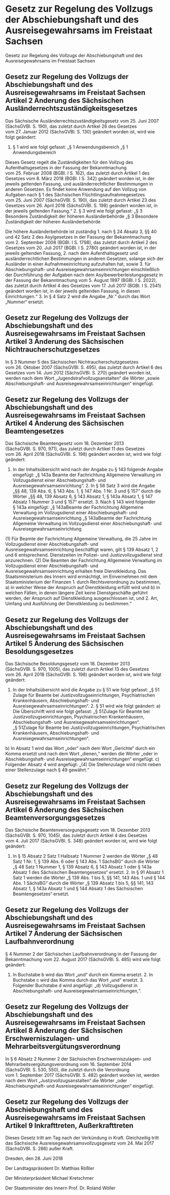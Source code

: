 # Gesetz zur Regelung des Vollzugs der Abschiebungshaft und des Ausreisegewahrsams im Freistaat Sachsen

Gesetz zur Regelung des Vollzugs der Abschiebungshaft und des Ausreisegewahrsams im Freistaat Sachsen

## Gesetz zur Regelung des Vollzugs der Abschiebungshaft und des Ausreisegewahrsams im Freistaat Sachsen Artikel 2 Änderung des Sächsischen Ausländerrechtszuständigkeitsgesetzes

Das Sächsische Ausländerrechtszuständigkeitsgesetz vom 25. Juni 2007 (SächsGVBl. S. 190), das zuletzt durch Artikel 26 des Gesetzes vom 27. Januar 2012 (SächsGVBl. S. 130) geändert worden ist, wird wie folgt geändert:

1. § 1 wird wie folgt gefasst: „§ 1 Anwendungsbereich „§ 1 Anwendungsbereich

Dieses Gesetz regelt die Zuständigkeiten für den Vollzug des Aufenthaltsgesetzes in der Fassung der Bekanntmachung vom 25. Februar 2008 (BGBl. I S. 162), das zuletzt durch Artikel 1 des Gesetzes vom 8. März 2018 (BGBl. I S. 342) geändert worden ist, in der jeweils geltenden Fassung, und ausländerrechtlicher Bestimmungen in anderen Gesetzen. Es findet keine Anwendung auf den Vollzug von Aufgaben nach § 1 des Sächsischen Flüchtlingsaufnahmegesetzes vom 25. Juni 2007 (SächsGVBl. S. 190), das zuletzt durch Artikel 23 des Gesetzes vom 26. April 2018 (SächsGVBl. S. 198) geändert worden ist, in der jeweils geltenden Fassung.“ 2. § 3 wird wie folgt gefasst: „§ 3 Besondere Zuständigkeit der höheren Ausländerbehörde „§ 3 Besondere Zuständigkeit der höheren Ausländerbehörde

Die höhere Ausländerbehörde ist zuständig 1. nach § 24 Absatz 3, §§ 40 und 42 Satz 2 des Asylgesetzes in der Fassung der Bekanntmachung vom 2. September 2008 (BGBl. I S. 1798), das zuletzt durch Artikel 2 des Gesetzes vom 20. Juli 2017 (BGBl. I S. 2780) geändert worden ist, in der jeweils geltenden Fassung, 2. nach dem Aufenthaltsgesetz und ausländerrechtlichen Bestimmungen in anderen Gesetzen, solange sich der Ausländer in einer Aufnahmeeinrichtung aufzuhalten hat, sowie 3. für Abschiebungshaft- und Ausreisegewahrsamseinrichtungen einschließlich der Durchführung der Aufgaben nach dem Asylbewerberleistungsgesetz in der Fassung der Bekanntmachung vom 5. August 1997 (BGBl. I S. 2022), das zuletzt durch Artikel 4 des Gesetzes vom 17. Juli 2017 (BGBl. I S. 2541) geändert worden ist, in der jeweils geltenden Fassung, in diesen Einrichtungen.“ 3. In § 4 Satz 2 wird die Angabe „Nr.“ durch das Wort „Nummer“ ersetzt. 
## Gesetz zur Regelung des Vollzugs der Abschiebungshaft und des Ausreisegewahrsams im Freistaat Sachsen Artikel 3 Änderung des Sächsischen Nichtraucherschutzgesetzes

In § 3 Nummer 5 des Sächsischen Nichtraucherschutzgesetzes vom 26. Oktober 2007 (SächsGVBl. S. 495), das zuletzt durch Artikel 6 des Gesetzes vom 14. Juni 2012 (SächsGVBl. S. 270) geändert worden ist, werden nach dem Wort „Jugendstrafvollzugsanstalten“ die Wörter „sowie Abschiebungshaft- und Ausreisegewahrsamseinrichtungen“ eingefügt.


## Gesetz zur Regelung des Vollzugs der Abschiebungshaft und des Ausreisegewahrsams im Freistaat Sachsen Artikel 4 Änderung des Sächsischen Beamtengesetzes

Das Sächsische Beamtengesetz vom 18. Dezember 2013 (SächsGVBl. S. 970, 971), das zuletzt durch Artikel 11 des Gesetzes vom 26. April 2018 (SächsGVBl. S. 198) geändert worden ist, wird wie folgt geändert:

1. In der Inhaltsübersicht wird nach der Angabe zu § 143 folgende Angabe eingefügt: „§ 143a  Beamte der Fachrichtung Allgemeine Verwaltung im Vollzugsdienst einer Abschiebungshaft- und Ausreisegewahrsamseinrichtung“. 2. In § 56 Satz 3 wird die Angabe „§§ 48, 139 Abs. 6, § 143 Abs. 1, § 147 Abs. 1 Nr. 3 und § 157“ durch die Wörter „§§ 48, 139 Absatz 6, § 143 Absatz 1, § 143a Absatz 1, § 147 Absatz 1 Nummer 3 und § 157“ ersetzt. 3. Nach § 143 wird folgender § 143a eingefügt: „§ 143aBeamte der Fachrichtung Allgemeine Verwaltung im Vollzugsdienst einer Abschiebungshaft- und Ausreisegewahrsamseinrichtung „§ 143aBeamte der Fachrichtung Allgemeine Verwaltung im Vollzugsdienst einer Abschiebungshaft- und Ausreisegewahrsamseinrichtung

(1) Für Beamte der Fachrichtung Allgemeine Verwaltung, die 25 Jahre im Vollzugsdienst einer Abschiebungshaft- und Ausreisegewahrsamseinrichtung beschäftigt waren, gilt § 139 Absatz 1, 2 und 6 entsprechend. Dienstzeiten im Polizei- und Justizvollzugsdienst sind anzurechnen. (2) Die Beamten der Fachrichtung Allgemeine Verwaltung im Vollzugsdienst einer Abschiebungshaft- und Ausreisegewahrsamseinrichtung erhalten freie Dienstkleidung. Das Staatsministerium des Innern wird ermächtigt, im Einvernehmen mit dem Staatsministerium der Finanzen 1. durch Rechtsverordnung zu bestimmen,  a) in welcher Weise der Anspruch auf Dienstkleidung erfüllt wird und  b) in welchen Fällen, in denen längere Zeit keine Dienstgeschäfte geführt werden, der Anspruch auf Dienstkleidung ausgeschlossen ist, und 2. Art, Umfang und Ausführung der Dienstkleidung zu bestimmen.“ 
## Gesetz zur Regelung des Vollzugs der Abschiebungshaft und des Ausreisegewahrsams im Freistaat Sachsen Artikel 5 Änderung des Sächsischen Besoldungsgesetzes

Das Sächsische Besoldungsgesetz vom 18. Dezember 2013 (SächsGVBl. S. 970, 1005), das zuletzt durch Artikel 13 des Gesetzes vom 26. April 2018 (SächsGVBl. S. 198) geändert worden ist, wird wie folgt geändert:

1. In der Inhaltsübersicht wird die Angabe zu § 51 wie folgt gefasst: „§ 51  Zulage für Beamte bei Justizvollzugseinrichtungen, Psychiatrischen Krankenhäusern, Abschiebungshaft- und Ausreisegewahrsamseinrichtungen“. 2. § 51 wird wie folgt geändert: a) Die Überschrift wird wie folgt gefasst:  „§ 51Zulage für Beamte bei Justizvollzugseinrichtungen, Psychiatrischen Krankenhäusern, Abschiebungshaft- und Ausreisegewahrsamseinrichtungen“. „§ 51Zulage für Beamte bei Justizvollzugseinrichtungen, Psychiatrischen Krankenhäusern, Abschiebungshaft- und Ausreisegewahrsamseinrichtungen“.

b) In Absatz 1 wird das Wort „oder“ nach dem Wort „Gerichte“ durch ein Komma ersetzt und nach dem Wort „dienen,“ werden die Wörter „oder in Abschiebungshaft- und Ausreisegewahrsamseinrichtungen“ eingefügt. c) Folgender Absatz 4 wird angefügt:  „(4) Die Stellenzulage wird nicht neben einer Stellenzulage nach § 49 gewährt.“ 
## Gesetz zur Regelung des Vollzugs der Abschiebungshaft und des Ausreisegewahrsams im Freistaat Sachsen Artikel 6 Änderung des Sächsischen Beamtenversorgungsgesetzes

Das Sächsische Beamtenversorgungsgesetz vom 18. Dezember 2013 (SächsGVBl. S. 970, 1045), das zuletzt durch Artikel 4 des Gesetzes vom 4. Juli 2017 (SächsGVBl. S. 348) geändert worden ist, wird wie folgt geändert:

1. In § 15 Absatz 2 Satz 1 Halbsatz 1 Nummer 2 werden die Wörter „§ 48 Satz 1 Nr. 1, § 139 Abs. 6 oder § 143 Abs. 1 SächsBG“ durch die Wörter „§ 48 Satz 1 Nummer 1, § 139 Absatz 6, § 143 Absatz 1 oder § 143a Absatz 1 des Sächsischen Beamtengesetzes“ ersetzt. 2. In § 91 Absatz 1 Satz 1 werden die Wörter „§ 139 Abs. 1 bis 5, §§ 141, 143 Abs. 1 und § 144 Abs. 1 SächsBG“ durch die Wörter „§ 139 Absatz 1 bis 5, §§ 141, 143 Absatz 1, § 143a Absatz 1 und § 144 Absatz 1 des Sächsischen Beamtengesetzes“ ersetzt. 
## Gesetz zur Regelung des Vollzugs der Abschiebungshaft und des Ausreisegewahrsams im Freistaat Sachsen Artikel 7 Änderung der Sächsischen Laufbahnverordnung 

§ 4 Nummer 2 der Sächsischen Laufbahnverordnung in der Fassung der Bekanntmachung vom 22. August 2017 (SächsGVBl. S. 485) wird wie folgt geändert:

1. In Buchstabe b wird das Wort „und“ durch ein Komma ersetzt. 2. In Buchstabe c wird das Komma durch das Wort „und“ ersetzt. 3. Folgender Buchstabe d wird angefügt: „d) Vollzugsdienst in Abschiebungshaft- und Ausreisegewahrsamseinrichtungen,“. 
## Gesetz zur Regelung des Vollzugs der Abschiebungshaft und des Ausreisegewahrsams im Freistaat Sachsen Artikel 8 Änderung der Sächsischen Erschwerniszulagen- und Mehrarbeitsvergütungsverordnung

In § 6 Absatz 2 Nummer 2 der Sächsischen Erschwerniszulagen- und Mehrarbeitsvergütungsverordnung vom 16. September 2014 (SächsGVBl. S. 530, 550), die zuletzt durch die Verordnung vom 1. September 2017 (SächsGVBl. S. 482) geändert worden ist, werden nach dem Wort „Justizvollzugsanstalten“ die Wörter „oder Abschiebungshaft- und Ausreisegewahrsamseinrichtungen“ eingefügt.


## Gesetz zur Regelung des Vollzugs der Abschiebungshaft und des Ausreisegewahrsams im Freistaat Sachsen Artikel 9 Inkrafttreten, Außerkrafttreten

Dieses Gesetz tritt am Tag nach der Verkündung in Kraft. Gleichzeitig tritt das Sächsische Ausreisegewahrsamsvollzugsgesetz vom 24. Mai 2017 (SächsGVBl. S. 286) außer Kraft.

Dresden, den 28. Juni 2018

Der Landtagspräsident
        Dr. Matthias Rößler

Der Ministerpräsident
        Michael Kretschmer

Der Staatsminister des Innern
        Prof. Dr. Roland Wöller

